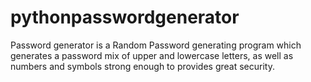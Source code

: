 # pythonpasswordgenerator
Password generator is a Random Password generating program which generates a password mix of upper and lowercase letters, as well as numbers and symbols strong enough to provides great security.
